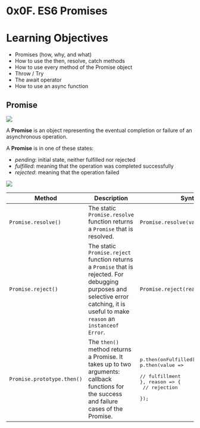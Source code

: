 # 0x0F. ES6 Promises

# Learning Objectives
* Promises (how, why, and what)
* How to use the then, resolve, catch methods
* How to use every method of the Promise object
* Throw / Try
* The await operator
* How to use an async function

## Promise

![](https://res.cloudinary.com/dvovmo7yu/image/upload/v1648522378/promises_hrcteh.png)

A **Promise** is an object representing the eventual completion or failure of an asynchronous operation.

A **Promise** is in one of these states:
* *pending*: initial state, neither fulfilled nor rejected
* *fulfilled*: meaning that the operation was completed successfully
* *rejected*: meaning that the operation failed

![](https://res.cloudinary.com/dvovmo7yu/image/upload/v1648523028/promises_1_p5o3a0.png)

| Method | Description | Syntax |
| ------ | ----------- | ------ |
| `Promise.resolve()` | The static `Promise.resolve` function returns a `Promise` that is resolved. | `Promise.resolve(value);` |
| `Promise.reject()` | The static `Promise.reject` function returns a `Promise` that is rejected. For debugging purposes and selective error catching, it is useful to make `reason` an `instanceof` `Error`. | `Promise.reject(reason);` |
| `Promise.prototype.then()` | The `then()` method returns a Promise. It takes up to two arguments: callback functions for the success and failure cases of the Promise. | <pre>p.then(onFulfilled[, onRejected]); <br>p.then(value => <br> // fulfillment <br>}, reason => { <br> // rejection <br>});</pre> |